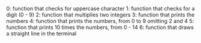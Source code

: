 0: function that checks for uppercase character
1: function that checks for a digit (0 - 9)
2: function that multiplies two integers
3: function that prints the numbers
 4: function that prints the numbers, from 0 to 9 omitting 2 and 4
 5: function that prints 10 times the numbers, from 0 - 14
 6: function that draws a straight line in the terminal
